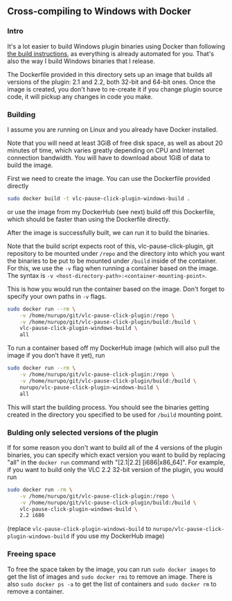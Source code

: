 ## Cross-compiling to Windows with Docker

### Intro

It's a lot easier to build Windows plugin binaries using Docker than following [the build instructions](../BUILD.md), as everything is already automated for you.
That's also the way I build Windows binaries that I release.

The Dockerfile provided in this directory sets up an image that builds all versions of the plugin: 2.1 and 2.2, both 32-bit and 64-bit ones.
Once the image is created, you don't have to re-create it if you change plugin source code, it will pickup any changes in code you make.

### Building

I assume you are running on Linux and you already have Docker installed.

Note that you will need at least 3GiB of free disk space, as well as about 20 minutes of time, which varies greatly depending on CPU and Internet connection bandwidth.
You will have to download about 1GiB of data to build the image.

First we need to create the image. You can use the Dockerfile provided directly

```bash
sudo docker build -t vlc-pause-click-plugin-windows-build .
```

or use the image from my DockerHub (see next) build off this Dockerfile, which should be faster than using the Dockerfile directly.

After the image is successfully built, we can run it to build the binaries.

Note that the build script expects root of this, vlc-pause-click-plugin, git repository to be mounted under `/repo` and the directory into which you want the binaries to be put to be mounted under `/build` inside of the container.
For this, we use the `-v` flag when running a container based on the image. The syntax is `-v <host-directory-path>:<container-mounting-point>`.

This is how you would run the container based on the image. Don't forget to specify your own paths in `-v` flags.

```bash
sudo docker run --rm \
    -v /home/nurupo/git/vlc-pause-click-plugin:/repo \
    -v /home/nurupo/git/vlc-pause-click-plugin/build:/build \
    vlc-pause-click-plugin-windows-build \
    all
```

To run a container based off my DockerHub image (which will also pull the image if you don't have it yet), run

```bash
sudo docker run --rm \
    -v /home/nurupo/git/vlc-pause-click-plugin:/repo \
    -v /home/nurupo/git/vlc-pause-click-plugin/build:/build \
    nurupo/vlc-pause-click-plugin-windows-build \
    all
```

This will start the building process. You should see the binaries getting created in the directory you specified to be used for `/build` mounting point.

### Bulding only selected versions of the plugin

If for some reason you don't want to build all of the 4 versions of the plugin binaries, you can specify which exact version you want to build by replacing "all" in the `docker run` command with "[2.1|2.2] [i686|x86_64]".
For example, if you want to build only the VLC 2.2 32-bit version of the plugin, you would run

```bash
sudo docker run -rm \
    -v /home/nurupo/git/vlc-pause-click-plugin:/repo \
    -v /home/nurupo/git/vlc-pause-click-plugin/build:/build \
    vlc-pause-click-plugin-windows-build \
    2.2 i686
```

(replace `vlc-pause-click-plugin-windows-build` to `nurupo/vlc-pause-click-plugin-windows-build` if you use my DockerHub image)

### Freeing space

To free the space taken by the image, you can run `sudo docker images` to get the list of images and `sudo docker rmi` to remove an image.
There is also `sudo docker ps -a` to get the list of containers and `sudo docker rm` to remove a container.
